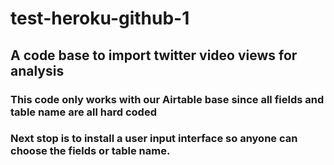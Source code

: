 # test-heroku-github-1

## A code base to import twitter video views for analysis

### This code only works with our Airtable base since all fields and table name are all hard coded
### Next stop is to install a user input interface so anyone can choose the fields or table name.
